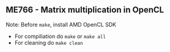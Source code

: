 
## ME766 - Matrix multiplication in OpenCL

Note: Before `make`, install AMD OpenCL SDK
* For compiliation do `make` or `make all`
* For cleaning do `make clean`
